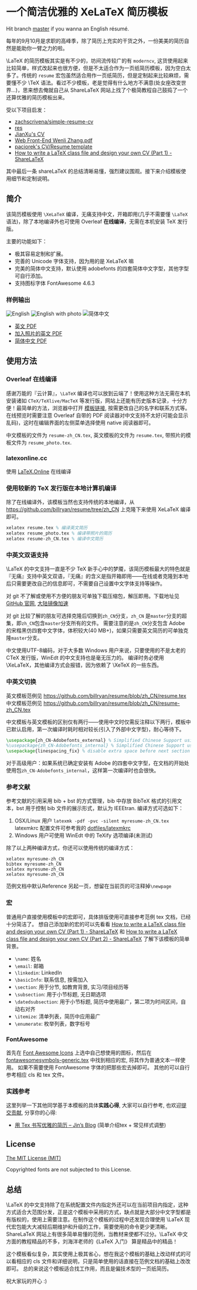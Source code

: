 # 一个简洁优雅的 XeLaTeX 简历模板

Hit branch [master](https://github.com/billryan/resume/tree/master) if you wanna an English résumé.

每年的9月10月是求职的高峰季，除了简历上充实的干货之外，一份美美的简历自然是能助你一臂之力的啦。

\LaTeX 的简历模板其实是有不少的，坊间流传较广的有 `moderncv`, 这货使用起来比较简单，样式改起来也很方便，但是不太适合作为一页纸简历模板，因为空白太多了。传统的 `resume` 宏包虽然适合用作一页纸简历，但是定制起来比较麻烦，需要懂不少 \TeX 语法。看过不少模板，老是觉得有什么地方不满意(处女座改变世界...)，思来想去俺就自己从 ShareLaTeX 网站上找了个极简教程自己鼓捣了一个还算优雅的简历模板出来。

受以下项目启发：

- [zachscrivena/simple-resume-cv](https://github.com/zachscrivena/simple-resume-cv)
- [res](https://www.ctan.org/pkg/res)
- [JianXu's CV](http://www.jianxu.net/en/files/JianXu_CV.pdf)
- [Web Front-End Wenli Zhang.pdf](http://zhangwenli.com/cv/Web%20Front-End%20Wenli%20Zhang.pdf)
- [paciorek's CV/Resume template](http://www.stat.berkeley.edu/~paciorek/computingTips/Latex_template_creating_CV_.html)
- [How to write a LaTeX class file and design your own CV (Part 1) - ShareLaTeX](https://www.sharelatex.com/blog/2011/03/27/how-to-write-a-latex-class-file-and-design-your-own-cv.html)

其中最后一条 shareLaTeX 的总结清晰易懂，强烈建议围观。接下来介绍模板使用细节和定制说明。

## 简介

该简历模板使用 `\XeLaTeX` 编译，无痛支持中文，开箱即用(几乎不需要懂 `\LaTeX` 语法)，除了本地编译外也可使用 Overleaf **在线编译**，无需在本机安装 TeX 发行版。

主要的功能如下：

- 极其容易定制和扩展。
- 完善的 Unicode 字体支持，因为用的是 XeLaTeX 嘛
- 完美的简体中文支持，默认使用 adobefonts 的四套简体中文字型，其他字型可自行添加。
- 支持图标字体 FontAwesome 4.6.3

### 样例输出

![English](https://user-images.githubusercontent.com/1292567/62409353-3fecfc00-b608-11e9-8e83-84962912c956.png)
![English with photo](https://user-images.githubusercontent.com/1292567/62409351-3f546580-b608-11e9-9f6d-d232a68c5451.png)
![简体中文](https://user-images.githubusercontent.com/1292567/62409352-3fecfc00-b608-11e9-8d9e-76243ca3052a.png)

- [英文 PDF](https://github.com/billryan/resume/files/3463503/resume.pdf)
- [加入照片的英文 PDF](https://github.com/billryan/resume/files/3463501/resume_photo.pdf)
- [简体中文 PDF](https://github.com/billryan/resume/files/3463502/resume-zh_CN.pdf)

## 使用方法

### Overleaf 在线编译

感谢万能的『云计算』，`\LaTeX` 编译也可以放到云端了！使用这种方法无需在本机安装诸如 `CTeX/TeXlive/MacTeX` 等发行版，网站上还能有历史版本记录，十分方便！最简单的方法，浏览器中打开 [模板链接](https://www.overleaf.com/latex/templates/bill-ryans-elegant-latex-resume/xcqmhktmzmsw), 按需更改自己的名字和联系方式等。
在线预览时需要注意 Overleaf 自带的 PDF 阅读器对中文支持不太好(可能会显示乱码)，这时在编辑界面的左侧菜单选择使用 native 阅读器即可。

中文模板的文件为 `resume-zh_CN.tex`, 英文模板的文件为 `resume.tex`, 带照片的模板文件为 `resume_photo.tex`.

### latexonline.cc

使用 [LaTeX.Online](https://latexonline.cc/) 在线编译

### 使用较新的 TeX 发行版在本地计算机编译

除了在线编译外，该模板当然也支持传统的本地编译，从 <https://github.com/billryan/resume/tree/zh_CN> 上克隆下来使用 XeLaTeX 编译即可。

```tex
xelatex resume.tex % 编译英文简历
xelatex resume_photo.tex % 编译带照片的简历
xelatex resume-zh_CN.tex % 编译中文简历
```

### 中英文双语支持

\LaTeX 的中文支持一直是不少 TeX 新手心中的梦魇，该简历模板最大的特色就是『无痛』支持中英文双语，『无痛』的含义是指开箱即用——在线或者克隆到本地后只需要更改自己的信息即可，不需要自己设置中文字体支持等操作。

对 git 不了解或使用不方便的朋友可单独下载压缩包，解压即用。下载地址见 [GitHub 官网](https://github.com/billryan/resume/archive/zh_CN.zip), [大陆镜像加速](https://gods.coding.net/p/resume/git)

对 git 比较了解的朋友可选择克隆后切换到`zh_CN`分支，`zh_CN` 是`master`分支的超集，即`zh_CN`包含`master`分支所有的文件。
需要注意的是`zh_CN`分支包含 Adobe 的宋楷黑仿四套中文字体，体积较大(40 MB+)，如果只需要英文简历的可单独克隆`master`分支。

中文使用UTF-8编码，对于大多数 Windows 用户来说，只要使用的不是太老的 CTeX 发行版，WinEdt 的中文支持也是毫无压力的。
编译时务必使用 \XeLaTeX，其他编译方式会报错，因为依赖了 \XeTeX 的一些东西。

### 中英文切换

英文模板范例见 <https://github.com/billryan/resume/blob/zh_CN/resume.tex> 
中文模板范例见 <https://github.com/billryan/resume/blob/zh_CN/resume-zh_CN.tex>

中文模板与英文模板的区别仅有两行——使用中文时仅需反注释以下两行，模板中已默认启用，第一次编译时耗时相对较长(引入了外部中文字型)，耐心等待下。

```tex
\usepackage{zh_CN-Adobefonts_external} % Simplified Chinese Support using external fonts (./fonts/zh_CN-Adobe/)
%\usepackage{zh_CN-Adobefonts_internal} % Simplified Chinese Support using system fonts
\usepackage{linespacing_fix} % disable extra space before next section
```

对于高级用户：如果系统已确定安装有 Adobe 的四套中文字型，在文档的开始处使用包`zh_CN-Adobefonts_internal`，这样第一次编译时也会很快。

### 参考文献

参考文献的引用采用 bib + bst 的方式管理，bib 中存放 BibTeX 格式的引用文本，bst 用于控制 bib 文件的展示形式，默认为 IEEEtran. 编译方式可选如下：

1. OSX/Linux 用户 `latexmk -pdf -pvc -silent myresume-zh_CN.tex` latexmkrc 配置文件可参考我的 [dotfiles/latexmkrc](https://github.com/billryan/dotfiles/blob/master/latex/latexmkrc)
2. Windows 用户可使用 WinEdt 中的 TeXify 选项编译(未测试)

除了以上两种编译方式，你还可以使用传统的编译方式：

```shell
xelatex myresume-zh_CN
bibtex myresume-zh_CN
xelatex myresume-zh_CN
xelatex myresume-zh_CN
```

范例文档中默认Reference 另起一页，想留在当前页的可注释掉`\newpage`

### 宏

普通用户直接使用模板中的宏即可，具体排版使用可直接参考范例 tex 文档，已经十分简洁了。
想自己添加新的宏的可以先看看 [How to write a LaTeX class file and design your own CV (Part 1) - ShareLaTeX](https://www.sharelatex.com/blog/2011/03/27/how-to-write-a-latex-class-file-and-design-your-own-cv.html) 和 [How to write a LaTeX class file and design your own CV (Part 2) - ShareLaTeX](https://www.sharelatex.com/blog/2013/06/28/how-to-write-a-latex-class-file-and-design-your-own-cv.html) 了解下该模板的简单背景。

- `\name`: 姓名
- `\email`: 邮箱
- `\linkedin`: LinkedIn
- `\basicInfo`: 联系信息, 按需加入
- `\section`: 用于分节, 如教育背景, 实习/项目经历等
- `\subsection`: 用于小节标题, 无日期选项
- `\datedsubsection`: 用于小节标题, 简历中使用最广，第二项为时间区间，自动右对齐
- `\itemize`: 清单列表，简历中应用最广
- `\enumerate`: 枚举列表，数字标号

### FontAwesome

首先在 [Font Awesome Icons](https://fontawesome.com/icons) 上选中自己想使用的图标，然后在 [fontawesomesymbols-generic.tex](https://github.com/billryan/resume/blob/zh_CN/fontawesomesymbols-generic.tex) 中找到相应的宏, 将其作为普通文本一样使用。
如果不需要使用 FontAwesome 字体的把那些宏去掉即可。
其他的可以自行参考相应 cls 和 tex 文件。

### 实践参考

这里列举一下其他同学基于本模板的具体**实践心得**, 大家可以自行参考, 也欢迎<u>提交贡献</u>, 分享你的心得:

- [用 Tex 书写优雅的简历 – Jin’s Blog](https://www.imbajin.com/2018-01-20-%E4%BD%BF%E7%94%A8Tex%E4%B9%A6%E5%86%99%E4%BC%98%E9%9B%85%E7%9A%84%E7%AE%80%E5%8E%86/) (简单介绍tex + 常见样式调整)

## License

[The MIT License (MIT)](http://opensource.org/licenses/MIT)

Copyrighted fonts are not subjected to this License.

## 总结

\LaTeX 的中文支持除了在系统配置文件内指定外还可以在当前项目内指定，这种方式适合大范围分发，正是这个模板中采用的方式，缺点就是大部分中文字型都是有版权的，使用上需要注意。在制作这个模板的过程中还发现合理使用 \LaTeX 现代宏包能大大减轻后期维护和升级的工作，需要使用的命令更少更清晰。ShareLaTeX 网站上有很多简单易懂的范例，当教材来使都不过分。\LaTeX 中文方面的教程精品的不多，刘海洋老师的《LaTeX 入门》 算是精品中的精品！

这个模板看似复杂，其实使用上极其省心，想在我这个模板的基础上改动样式的可以看相应的 cls 文件和详细说明，只是简单使用的话直接在范例文档的基础上改改即可。
总的来说这个模板适合找工作用，而且是偏技术型的一页纸简历。

祝大家玩的开心 :)
